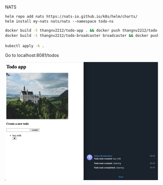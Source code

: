 NATS
```
helm repo add nats https://nats-io.github.io/k8s/helm/charts/
helm install my-nats nats/nats --namespace todo-ns
```

```bash
docker build -t thangnv2212/todo-app . && docker push thangnv2212/todo-app
docker build -t thangnv2212/todo-broadcaster broadcaster && docker push thangnv2212/todo-broadcaster

kubectl apply -k .
```

Go to localhost:8081/todos

![](todo.png)
